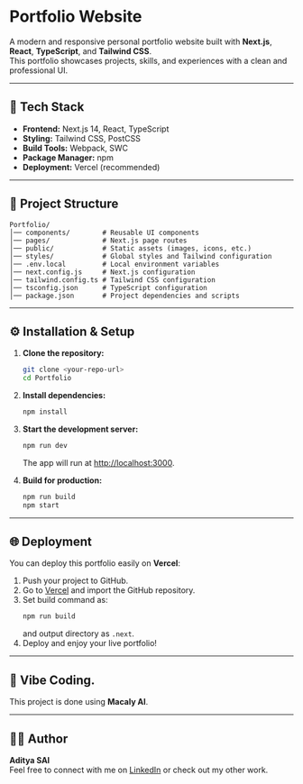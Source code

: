 # Portfolio Website

A modern and responsive personal portfolio website built with **Next.js**, **React**, **TypeScript**, and **Tailwind CSS**.  
This portfolio showcases projects, skills, and experiences with a clean and professional UI.

---

## 🚀 Tech Stack
- **Frontend:** Next.js 14, React, TypeScript
- **Styling:** Tailwind CSS, PostCSS
- **Build Tools:** Webpack, SWC
- **Package Manager:** npm
- **Deployment:** Vercel (recommended)

---

## 📂 Project Structure
```
Portfolio/
│── components/        # Reusable UI components
│── pages/             # Next.js page routes
│── public/            # Static assets (images, icons, etc.)
│── styles/            # Global styles and Tailwind configuration
│── .env.local         # Local environment variables
│── next.config.js     # Next.js configuration
│── tailwind.config.ts # Tailwind CSS configuration
│── tsconfig.json      # TypeScript configuration
│── package.json       # Project dependencies and scripts
```

---

## ⚙️ Installation & Setup

1. **Clone the repository:**
   ```bash
   git clone <your-repo-url>
   cd Portfolio
   ```

2. **Install dependencies:**
   ```bash
   npm install
   ```

3. **Start the development server:**
   ```bash
   npm run dev
   ```
   The app will run at [http://localhost:3000](http://localhost:3000).

4. **Build for production:**
   ```bash
   npm run build
   npm start
   ```

---

## 🌐 Deployment
You can deploy this portfolio easily on **Vercel**:

1. Push your project to GitHub.
2. Go to [Vercel](https://vercel.com/) and import the GitHub repository.
3. Set build command as:
   ```bash
   npm run build
   ```
   and output directory as `.next`.
4. Deploy and enjoy your live portfolio!

---

## 📝 Vibe Coding.
This project is done using **Macaly AI**.

---

## 👨‍💻 Author
**Aditya SAI**  
Feel free to connect with me on [LinkedIn](https://www.linkedin.com/in/aditya-sai-3317702a6/) or check out my other work.
